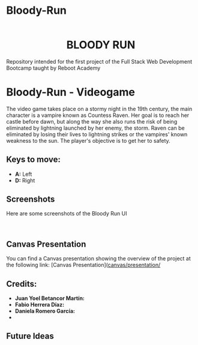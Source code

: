 # Bloody-Run
<div align="center">
  
<img src=""> 
  
  <h1> BLOODY RUN</h1>
 
</div>
Repository intended for the first project of the Full Stack Web Development Bootcamp taught by Reboot Academy

# Bloody-Run - Videogame

The video game takes place on a stormy night in the 19th century, the main character is a vampire known as Countess Raven. Her goal is to reach her castle before dawn, but along the way she also runs the risk of being eliminated by lightning launched by her enemy, the storm. Raven can be eliminated by losing their lives to lightning strikes or the vampires' known weakness to the sun. The player's objective is to get her to safety.

## Keys to move:

- **A:** Left
- **D:** Right
  
## Screenshots

Here are some screenshots of the Bloody Run UI

<img src=""> 
<img src=""> 

## Canvas Presentation

You can find a Canvas presentation showing the overview of the project at the following link: [Canvas Presentation]([canvas/presentation/](https://www.canva.com/design/DAFhyZG99Ck/_isF5L4E6LKOLqTQv8G3Pg/view?utm_content=DAFhyZG99Ck&utm_campaign=designshare&utm_medium=link&utm_source=publishsharelink)

## Credits:

- **Juan Yoel Betancor Martín:** 
- **Fabio Herrera Díaz:**
- **Daniela Romero García:**
- 
## Future Ideas

